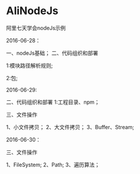 # AliNodeJs
阿里七天学会nodeJs示例


2016-06-28：

一、nodeJs基础；
二、代码组织和部署 

1:模块路径解析规则;

2:包;

2016-06-29:

二、代码组织和部署
1:工程目录、npm；

三、文件操作

1、小文件拷贝；
2、大文件拷贝；
3、Buffer、Stream;

2016-06-30：

三、文件操作

1、FileSystem;
2、Path;
3、遍历算法；
